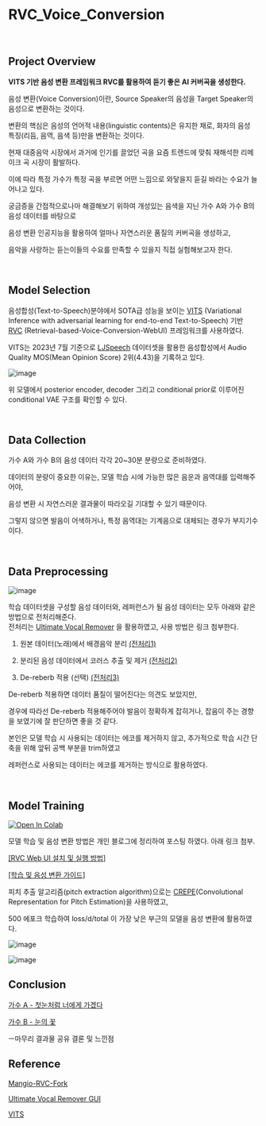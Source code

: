 # RVC_Voice_Conversion

<br>

## Project Overview
**VITS 기반 음성 변환 프레임워크 RVC를 활용하여 듣기 좋은 AI 커버곡을 생성한다.** <br>


음성 변환(Voice Conversion)이란, Source Speaker의 음성을 Target Speaker의 음성으로 변환하는 것이다.<br>

변환의 핵심은 음성의 언어적 내용(linguistic contents)은 유지한 채로, 화자의 음성 특징(리듬, 음역, 음색 등)만을 변환하는 것이다.<br>

현재 대중음악 시장에서 과거에 인기를 끌었던 곡을 요즘 트렌드에 맞춰 재해석한 리메이크 곡 시장이 활발하다.<br>

이에 따라 특정 가수가 특정 곡을 부르면 어떤 느낌으로 와닿을지 듣길 바라는 수요가 늘어나고 있다.<br>

궁금증을 간접적으로나마 해결해보기 위하여 개성있는 음색을 지닌 가수 A와 가수 B의 음성 데이터를 바탕으로<br>

음성 변환 인공지능을 활용하여 얼마나 자연스러운 품질의 커버곡을 생성하고, <br>

음악을 사랑하는 듣는이들의 수요를 만족할 수 있을지 직접 실험해보고자 한다.<br>

<br>

## Model Selection
음성합성(Text-to-Speech)분야에서 SOTA급 성능을 보이는 [VITS](https://github.com/jaywalnut310/vits) (Variational Inference with adversarial learning for end-to-end Text-to-Speech) 기반 [RVC](https://github.com/RVC-Project/Retrieval-based-Voice-Conversion-WebUI) (Retrieval-based-Voice-Conversion-WebUI) 프레임워크를 사용하였다.

VITS는 2023년 7월 기준으로 [LJSpeech](https://keithito.com/LJ-Speech-Dataset/) 데이터셋을 활용한 음성합성에서 Audio Quality MOS(Mean Opinion Score) 2위(4.43)을 기록하고 있다.<br>

![image](https://github.com/kosonkh7/RVC_Voice_Conversion/assets/83086978/3fcd3c17-ed1c-4d3a-ada7-f8633fb4ae3b)

위 모델에서  posterior encoder, decoder 그리고 conditional prior로 이루어진 conditional VAE 구조를 확인할 수 있다.

<br>

## Data Collection
가수 A와 가수 B의 음성 데이터 각각 20~30분 분량으로 준비하였다.<br>

데이터의 분량이 중요한 이유는, 모델 학습 시에 가능한 많은 음운과 음역대를 입력해주어야,<br>

음성 변환 시 자연스러운 결과물이 따라오길 기대할 수 있기 때문이다.<br>

그렇지 않으면 발음이 어색하거나, 특정 음역대는 기계음으로 대체되는 경우가 부지기수이다.

<br>

## Data Preprocessing

![image](https://github.com/kosonkh7/RVC_Voice_Conversion/assets/83086978/7a973547-6ccf-4b44-89c2-0a8012f059a2)

학습 데이터셋을 구성할 음성 데이터와, 레퍼런스가 될 음성 데이터는 모두 아래와 같은 방법으로 전처리해준다.<br>
전처리는 [Ultimate Vocal Remover](https://github.com/Anjok07/ultimatevocalremovergui) 을 활용하였고, 사용 방법은 링크 첨부한다.<br>

1. 원본 데이터(노래)에서 배경음악 분리 [(전처리1)](https://kosonkh7.tistory.com/167)<br>

2. 분리된 음성 데이터에서 코러스 추출 및 제거 [(전처리2)](https://kosonkh7.tistory.com/173)<br>

3. De-reberb 적용 (선택) [(전처리3)](https://kosonkh7.tistory.com/170)<br>

De-reberb 적용하면 데이터 품질이 떨어진다는 의견도 보았지만,<br>

경우에 따라선 De-reberb 적용해주어야 발음이 정확하게 잡히거나, 잡음이 주는 경향을 보였기에 잘 판단하면 좋을 것 같다.<br>

본인은 모델 학습 시 사용되는 데이터는 에코를 제거하지 않고, 추가적으로 학습 시간 단축을 위해 앞뒤 공백 부분을 trim하였고<br>

레퍼런스로 사용되는 데이터는 에코를 제거하는 방식으로 활용하였다.<br>

<br>

## Model Training

[![Open In Colab](https://img.shields.io/badge/Colab-F9AB00?style=for-the-badge&logo=googlecolab&color=525252)](https://colab.research.google.com/drive/1iWOLYE9znqT6XE5Rw2iETE19ZlqpziLx?usp=sharing)<br>

모델 학습 및 음성 변환 방법은 개인 블로그에 정리하여 포스팅 하였다. 아래 링크 첨부.<br>

[[RVC Web UI 설치 및 실행 방법]](https://kosonkh7.tistory.com/166) <br>

[[학습 및 음성 변환 가이드]](https://kosonkh7.tistory.com/168) <br>

피치 추출 알고리즘(pitch extraction algorithm)으로는 [CREPE](https://arxiv.org/abs/1802.06182)(Convolutional Representation for Pitch Estimation)을 사용하였고,<br>

500 에포크 학습하여 loss/d/total 이 가장 낮은 부근의 모델을 음성 변환에 활용하였다.<br>


![image](https://github.com/kosonkh7/RVC_Voice_Conversion/assets/83086978/e4ea3e27-363a-4a63-8fc5-31dd64e253f8)<br>

![image](https://github.com/kosonkh7/RVC_Voice_Conversion/assets/83086978/27ae4bfb-b812-4ce0-b40a-280e8c5ae949)<br>


## Conclusion
[가수 A - 첫눈처럼 너에게 가겠다](https://youtu.be/Wk77DKsDB4c)<br>

[가수 B - 눈의 꽃](https://youtu.be/Bn3S86hrunk)<br>





ㅡ마무리
결과물 공유
결론 및 느낀점

## Reference

[Mangio-RVC-Fork](https://github.com/Mangio621/Mangio-RVC-Fork)<br>

[Ultimate Vocal Remover GUI](https://github.com/Anjok07/ultimatevocalremovergui)<br>

[VITS](https://github.com/jaywalnut310/vits)<br>
